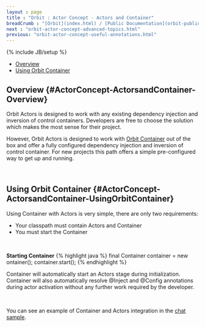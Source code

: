 ```yaml
---
layout : page
title : "Orbit : Actor Concept - Actors and Container"
breadCrumb : "[Orbit](index.html) / [Public Documentation](orbit-public-documentation.html) / [Actors](orbit-actors.html) / [Actor Concepts](orbit-actor-concepts.html)"
next : "orbit-actor-concept-advanced-topics.html"
previous: "orbit-actor-concept-useful-annotations.html"
---
```

{% include JB/setup %}



-  [Overview](#ActorConcept-ActorsandContainer-Overview)
-  [Using Orbit Container](#ActorConcept-ActorsandContainer-UsingOrbitContainer)



Overview {#ActorConcept-ActorsandContainer-Overview}
----------


Orbit Actors is designed to work with any existing dependency injection and inversion of control containers. Developers are free to choose the solution which makes the most sense for their project.


However, Orbit Actors is designed to work with [Orbit Container](orbit-container.html) out of the box and offer a fully configured dependency injection and inversion of control container. For new projects this path offers a simple pre-configured way to get up and running.


 


Using Orbit Container {#ActorConcept-ActorsandContainer-UsingOrbitContainer}
----------


Using Container with Actors is very simple, there are only two requirements:


-  Your classpath must contain Actors and Container
-  You must start the Container

 

**Starting Container** 
{% highlight java %}
final Container container = new ontainer();
container.start();
{% endhighlight %}

Container will automatically start an Actors stage during initialization.  Container will also automatically resolve @Inject and @Config annotations during actor activation without any further work required by the developer.


 


You can see an example of Container and Actors integration in the [chat sample](orbit-sample-chat.html).

